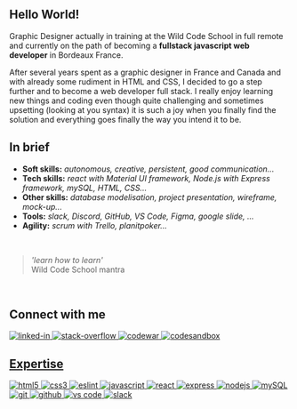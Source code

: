<h2>Hello World! </h2>

<p>Graphic Designer actually in training at the Wild Code School in full remote and currently on the path of becoming a <strong>fullstack javascript web developer</strong> in Bordeaux France.</p>

  <p>After several years spent as a graphic designer in France and Canada and with already some rudiment in HTML and CSS, I decided to go a step further and to become a web developer full stack. I really enjoy learning new things and coding even though quite challenging and sometimes upsetting (looking at you syntax) it is such a joy when you finally find the solution and everything goes finally the way you intend it to be.</p>
  
<section>
<h2>In brief</h2>
<ul>
  <li><strong>Soft skills:</strong> <i>autonomous, creative, persistent, good communication...</i></li>
  <li><strong>Tech skills:</strong> <i>react with Material UI framework, Node.js with Express framework, mySQL, HTML, CSS...</i></li> 
  <li><strong>Other skills:</strong> <i>database modelisation, project presentation, wireframe, mock-up...</i></li>
  <li><strong>Tools:</strong> <i>slack, Discord, GitHub, VS Code, Figma, google slide, ...</i></li>
  <li><strong>Agility:</strong> <i>scrum with Trello, planitpoker...</i></li>
</ul>
</section>
<br>
<section>
  <blockquote>
    <p><i>'learn how to learn'</i><br>
    Wild Code School mantra</p>
  </blockquote>
</section>
<br>
<section>
  <h2>Connect with me</h2>
  <a href ="https://www.linkedin.com/in/fannydemesquita/" target="_blank" rel="noreferrer noopener"> <img src="https://img.shields.io/badge/linkedin-%230077B5.svg?&style=for-the-badge&logo=linkedin&logoColor=white" alt="linked-in" />
  <a href ="https://stackoverflow.com/users/15691350/de-mesquita-fanny" target="_blank" rel="noreferrer noopener"> <img src="https://img.shields.io/badge/stack%20overflow-FE7A16?logo=stack-overflow&logoColor=white&style=for-the-badge" alt="stack-overflow" />
  <a href ="https://www.codewars.com/users/Kalraj" target="_blank" rel="noreferrer noopener"> <img src="https://shields.io/badge/-codewars-B1361E?&style=for-the-badge&logo=codewars&logoColor=white" alt="codewar" />
    <a href ="https://codesandbox.io/u/Kalraj" target="_blank" rel="noreferrer noopener"> 
    <img src="https://img.shields.io/badge/codesandbox-4A154B?style=for-the-badge&logo=codesandbox&logoColor=white%22" alt="codesandbox" />
</section>
  
<section>
  <h2>Expertise</h2>
  <img src="https://shields.io/badge/-html5-E34F26?&style=for-the-badge&logo=html5&logoColor=white" alt="html5" />
  <img src="https://shields.io/badge/-css3-1572B6?&style=for-the-badge&logo=CSS3&logoColor=white" alt="css3" />
  <img src="https://img.shields.io/badge/eslint-3A33D1?style=for-the-badge&logo=eslint&logoColor=white" alt="eslint" />
  <img src="https://img.shields.io/badge/JavaScript-323330?style=for-the-badge&logo=javascript&logoColor=F7DF1E" alt="javascript"/>
  <img src="https://img.shields.io/badge/react%20-%2320232a.svg?&style=for-the-badge&logo=react&logoColor=%2361DAFB" alt="react"/>
  <img src="https://img.shields.io/badge/Express.js-000000?style=for-the-badge&logo=express&logoColor=white" alt="express" />
  <img src="https://img.shields.io/badge/node.js%20-%2343853D.svg?&style=for-the-badge&logo=node.js&logoColor=white" alt="nodejs" />
  <img src="https://img.shields.io/badge/mySQL-%230077B5.svg?&style=for-the-badge&logo=mySQL&logoColor=white" alt="mySQL" />
  <img src="https://img.shields.io/badge/Git-F05032?style=for-the-badge&logo=git&logoColor=white" alt="git" />
  <img src="https://img.shields.io/badge/GitHub-100000?style=for-the-badge&logo=github&logoColor=white" alt="github" />
  <img src="https://img.shields.io/badge/Visual_Studio_Code-0078D4?style=for-the-badge&logo=visual%20studio%20code&logoColor=white" alt="vs code" />
  <img src="https://img.shields.io/badge/Slack-4A154B?style=for-the-badge&logo=slack&logoColor=white" alt="slack" />
</section>
